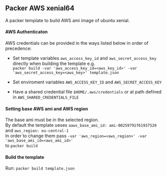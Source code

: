 ## Packer AWS xenial64
A packer template to build AWS ami image of ubuntu xenial.

#### AWS Authenticaton
AWS credentials can be provided in the ways listed below in order of precedence:
* Set template variables `aws_access_key_id` and `aws_secret_access_key` directly when building the template e.g.<br>
```packer build -var 'aws_access_key_id=<aws_key_id>' -var 'aws_secret_access_key=<aws_key>' template.json```

* Set enviroment variables `AWS_ACCESS_KEY_ID` and `AWS_SECRET_ACCESS_KEY`

* Have a shared credential file `$HOME/.aws/credentials` or at path defined in `AWS_SHARED_CREDENTIALS_FILE`

#### Setting base AWS ami and AWS region
The base ami must be in the selected region.<br>
By default the template ueses `aaws_base_ami_id: ami-00259791f61937520` and `aws_region: eu-central-1`<br>
In order to change them pass `-var 'aws_region=<aws_region>' -var 'aws_base_ami_id=<aws_ami_id>'`<br>
to `packer build`

#### Build the template
Run: `packer build template.json`
